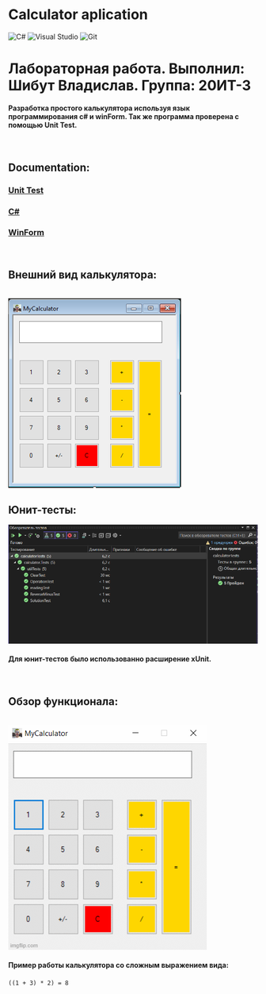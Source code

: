 # Calculator aplication
![C#](https://img.shields.io/badge/c%23-%23239120.svg?style=for-the-badge&logo=c-sharp&logoColor=white)
![Visual Studio](https://img.shields.io/badge/Visual%20Studio-5C2D91.svg?style=for-the-badge&logo=visual-studio&logoColor=white)
![Git](https://img.shields.io/badge/git-%23F05033.svg?style=for-the-badge&logo=git&logoColor=white)
 <br>
# Лабораторная работа. Выполнил: **Шибут Владислав**. Группа: 20ИТ-3

<h4>Разработка простого калькулятора используя язык программирования c# и winForm. Так же программа проверена с помощью Unit Test.</h4>
<br>

## Documentation:

### [Unit Test](https://learn.microsoft.com/en-us/visualstudio/test/unit-test-basics?view=vs-2022)<br>
### [C#](https://learn.microsoft.com/en-us/dotnet/csharp/)<br>
### [WinForm](https://learn.microsoft.com/en-us/dotnet/desktop/winforms/?view=netdesktop-6.0)
<br>

## Внешний вид калькулятора:

<br>
<img src="https://raw.githubusercontent.com/grall777/calculatorWinFormLab1Update/master/photo.PNG" alt="https://raw.githubusercontent.com/grall777/calculatorWinFormLab1Update/master/photo.PNG">
<br>

## Юнит-тесты:

<img src="https://raw.githubusercontent.com/grall777/calculatorWinFormLab1Update/master/unitTestsPhoto.PNG" alt="https://raw.githubusercontent.com/grall777/calculatorWinFormLab1Update/master/unitTestsPhoto.PNG">
<h4>Для юнит-тестов было использованно расширение xUnit.</h4>
<br>

## Обзор функционала:

<br>
<img src="https://raw.githubusercontent.com/grall777/calculatorWinFormLab1Update/master/6xg8s2.gif" alt="https://raw.githubusercontent.com/grall777/calculatorWinFormLab1Update/master/6xg8s2.gif">
<h4>Пример работы калькулятора со сложным выражением вида:</h4>

```
((1 + 3) * 2) = 8
```
